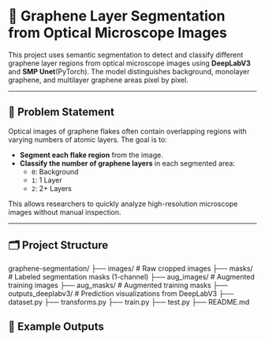 # 🧪 Graphene Layer Segmentation from Optical Microscope Images

This project uses semantic segmentation to detect and classify different graphene layer regions from optical microscope images using **DeepLabV3** and **SMP Unet**(PyTorch). The model distinguishes background, monolayer graphene, and multilayer graphene areas pixel by pixel.


---

## 🔬 Problem Statement

Optical images of graphene flakes often contain overlapping regions with varying numbers of atomic layers. The goal is to:
- **Segment each flake region** from the image.
- **Classify the number of graphene layers** in each segmented area:
  - `0`: Background
  - `1`: 1 Layer
  - `2`: 2+ Layers

This allows researchers to quickly analyze high-resolution microscope images without manual inspection.

---

## 🗂️ Project Structure

graphene-segmentation/
├── images/ # Raw cropped images
├── masks/ # Labeled segmentation masks (1-channel)
├── aug_images/ # Augmented training images
├── aug_masks/ # Augmented training masks
├── outputs_deeplabv3/ # Prediction visualizations from DeepLabV3
├── dataset.py
├── transforms.py
├── train.py
├── test.py
├── README.md

## 📸 Example Outputs


